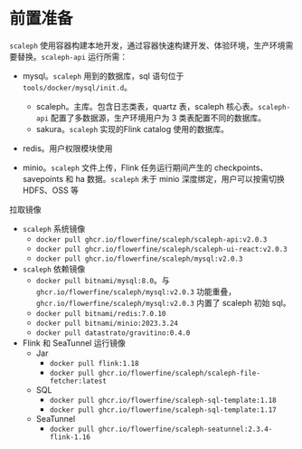 # 前置准备

`scaleph` 使用容器构建本地开发，通过容器快速构建开发、体验环境，生产环境需要替换。`scaleph-api` 运行所需：

* mysql。`scaleph` 用到的数据库，sql 语句位于 `tools/docker/mysql/init.d`。
  * scaleph。主库。包含日志类表，quartz 表，scaleph 核心表。`scaleph-api` 配置了多数据源，生产环境用户为 3 类表配置不同的数据库。
  * sakura。`scaleph` 实现的Flink catalog 使用的数据库。

* redis。用户权限模块使用
* minio。`scaleph` 文件上传，Flink 任务运行期间产生的 checkpoints、savepoints 和 ha 数据。`scaleph` 未于 minio 深度绑定，用户可以按需切换 HDFS、OSS 等

拉取镜像

* `scaleph` 系统镜像
  * `docker pull ghcr.io/flowerfine/scaleph/scaleph-api:v2.0.3`
  * `docker pull ghcr.io/flowerfine/scaleph/scaleph-ui-react:v2.0.3`
  * `docker pull ghcr.io/flowerfine/scaleph/mysql:v2.0.3`
* `scaleph` 依赖镜像
  * `docker pull bitnami/mysql:8.0`。与 `ghcr.io/flowerfine/scaleph/mysql:v2.0.3` 功能重叠，`ghcr.io/flowerfine/scaleph/mysql:v2.0.3` 内置了 scaleph 初始 sql。
  * `docker pull bitnami/redis:7.0.10`
  * `docker pull bitnami/minio:2023.3.24`
  * `docker pull datastrato/gravitino:0.4.0`
* Flink 和 SeaTunnel 运行镜像
  * Jar
    * `docker pull flink:1.18`
    * `docker pull ghcr.io/flowerfine/scaleph/scaleph-file-fetcher:latest`
  * SQL
    * `docker pull ghcr.io/flowerfine/scaleph-sql-template:1.18`
    * `docker pull ghcr.io/flowerfine/scaleph-sql-template:1.17`
  * SeaTunnel
    * `docker pull ghcr.io/flowerfine/scaleph-seatunnel:2.3.4-flink-1.16`
